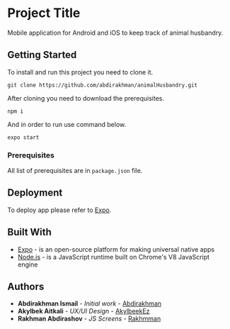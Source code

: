 # Project Title

Mobile application for Android and iOS to keep track of animal husbandry.

## Getting Started

To install and run this project you need to clone it.
```
git clone https://github.com/abdirakhman/animalHusbandry.git
```
After cloning you need to download the prerequisites.
```
npm i
``` 
And in order to run use command below. 
```
expo start
```

### Prerequisites

All list of prerequisites are in `package.json` file.


## Deployment

To deploy app please refer to [Expo](https://docs.expo.io/distribution/building-standalone-apps/).

## Built With

* [Expo](expo.io/) - is an open-source platform for making universal native apps
* [Node.js](https://nodejs.org/) - is a JavaScript runtime built on Chrome's V8 JavaScript engine

## Authors

* **Abdirakhman Ismail** - *Initial work* - [Abdirakhman](https://github.com/abdirakhman)
* **Akylbek Aitkali** - *UX/UI Design* - [AkylbeekEz](https://github.com/AkylbeekEz)
* **Rakhman Abdirashov** - *JS Screens* - [Rakhmman](https://github.com/Rakhmman)
